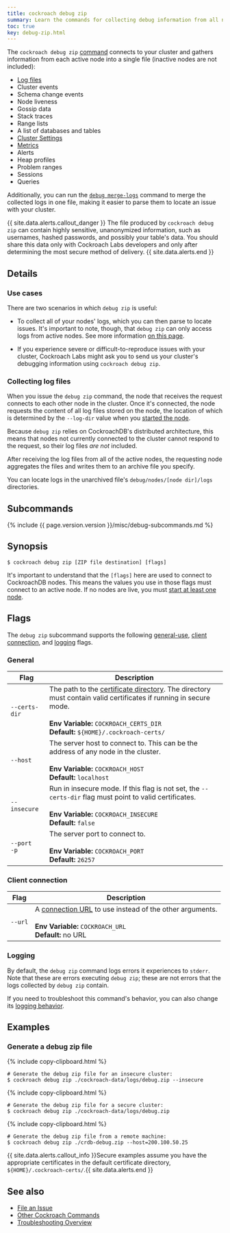 ```yaml
---
title: cockroach debug zip
summary: Learn the commands for collecting debug information from all nodes in your cluster.
toc: true
key: debug-zip.html
---
```


The `cockroach debug zip` [command](cockroach-commands.html) connects to your cluster and gathers information from each active node into a single file (inactive nodes are not included):

- [Log files](debug-and-error-logs.html)
- Cluster events
- Schema change events
- Node liveness
- Gossip data
- Stack traces
- Range lists
- A list of databases and tables
- [Cluster Settings](cluster-settings.html)
- [Metrics](admin-ui-custom-chart-debug-page.html#available-metrics)
- Alerts
- Heap profiles
- Problem ranges
- Sessions
- Queries

Additionally, you can run the [`debug merge-logs`](cockroach-debug-merge-logs.html) command to merge the collected logs in one file, making it easier to parse them to locate an issue with your cluster.

{{ site.data.alerts.callout_danger }}
The file produced by `cockroach debug zip` can contain highly sensitive, unanonymized information, such as usernames, hashed passwords, and possibly your table's data. You should share this data only with Cockroach Labs developers and only after determining the most secure method of delivery.
{{ site.data.alerts.end }}

## Details

### Use cases

There are two scenarios in which `debug zip` is useful:

- To collect all of your nodes' logs, which you can then parse to locate issues. It's important to note, though, that `debug zip` can only access logs from active nodes. See more information [on this page](#collecting-log-files).

- If you experience severe or difficult-to-reproduce issues with your cluster, Cockroach Labs might ask you to send us your cluster's debugging information using `cockroach debug zip`.

### Collecting log files

When you issue the `debug zip` command, the node that receives the request connects to each other node in the cluster. Once it's connected, the node requests the content of all log files stored on the node, the location of which is determined by the `--log-dir` value when you [started the node](cockroach-start.html).

Because `debug zip` relies on CockroachDB's distributed architecture, this means that nodes not currently connected to the cluster cannot respond to the request, so their log files *are not* included.

After receiving the log files from all of the active nodes, the requesting node aggregates the files and writes them to an archive file you specify.

You can locate logs in the unarchived file's `debug/nodes/[node dir]/logs` directories.

## Subcommands

{%  include {{  page.version.version  }}/misc/debug-subcommands.md %}

## Synopsis

~~~ shell
$ cockroach debug zip [ZIP file destination] [flags]
~~~

It's important to understand that the `[flags]` here are used to connect to CockroachDB nodes. This means the values you use in those flags must connect to an active node. If no nodes are live, you must [start at least one node](cockroach-start.html).

## Flags

The `debug zip` subcommand supports the following [general-use](#general), [client connection](#client-connection), and [logging](#logging) flags.

### General

Flag | Description
-----|-----------
`--certs-dir` | The path to the [certificate directory](cockroach-cert.html). The directory must contain valid certificates if running in secure mode.<br><br>**Env Variable:** `COCKROACH_CERTS_DIR`<br>**Default:** `${HOME}/.cockroach-certs/`
`--host` | The server host to connect to. This can be the address of any node in the cluster. <br><br>**Env Variable:** `COCKROACH_HOST`<br>**Default:** `localhost`
`--insecure` | Run in insecure mode. If this flag is not set, the `--certs-dir` flag must point to valid certificates.<br><br>**Env Variable:** `COCKROACH_INSECURE`<br>**Default:** `false`
`--port`<br>`-p` | The server port to connect to. <br><br>**Env Variable:** `COCKROACH_PORT`<br>**Default:** `26257`

### Client connection

Flag | Description
-----|-----------
`--url` | A [connection URL](connection-parameters.html#connect-using-a-url) to use instead of the other arguments.<br><br>**Env Variable:** `COCKROACH_URL`<br>**Default:** no URL

### Logging

By default, the `debug zip` command logs errors it experiences to `stderr`. Note that these are errors executing `debug zip`; these are not errors that the logs collected by `debug zip` contain.

If you need to troubleshoot this command's behavior, you can also change its [logging behavior](debug-and-error-logs.html).

## Examples

### Generate a debug zip file

{%  include copy-clipboard.html %}
~~~ shell
# Generate the debug zip file for an insecure cluster:
$ cockroach debug zip ./cockroach-data/logs/debug.zip --insecure
~~~

{%  include copy-clipboard.html %}
~~~ shell
# Generate the debug zip file for a secure cluster:
$ cockroach debug zip ./cockroach-data/logs/debug.zip
~~~

{%  include copy-clipboard.html %}
~~~ shell
# Generate the debug zip file from a remote machine:
$ cockroach debug zip ./crdb-debug.zip --host=200.100.50.25
~~~

{{ site.data.alerts.callout_info }}Secure examples assume you have the appropriate certificates in the default certificate directory, <code>${HOME}/.cockroach-certs/</code>.{{ site.data.alerts.end }}

## See also

- [File an Issue](file-an-issue.html)
- [Other Cockroach Commands](cockroach-commands.html)
- [Troubleshooting Overview](troubleshooting-overview.html)
